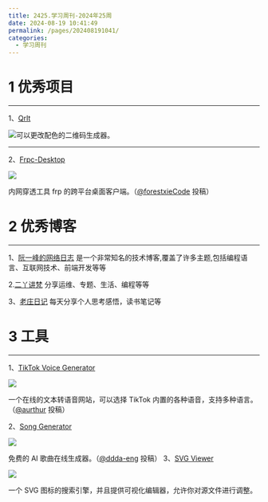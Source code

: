 ```yaml
---
title: 2425.学习周刊-2024年25周
date: 2024-08-19 10:41:49
permalink: /pages/202408191041/
categories: 
  - 学习周刊
---
```

# 1 优秀项目
---
1、[QrIt](https://qrit.chesko.dev/)

![](https://cdn.beekka.com/blogimg/asset/202408/bg2024081405.webp)可以更改配色的二维码生成器。


---
2、[Frpc-Desktop](https://github.com/luckjiawei/frpc-desktop)

![](https://cdn.beekka.com/blogimg/asset/202408/bg2024081304.webp)

内网穿透工具 frp 的跨平台桌面客户端。（[@forestxieCode](https://github.com/ruanyf/weekly/issues/4982) 投稿）
# 2 优秀博客
---

1、[阮一峰的网络日志](http://www.ruanyifeng.com/blog/2024/08/weekly-issue-313.html)
是一个非常知名的技术博客,覆盖了许多主题,包括编程语言、互联网技术、前端开发等等

2.[二丫讲梵](https://wiki.eryajf.net/)
分享运维、专题、生活、编程等等

3、[老庄日记](https://mp.weixin.qq.com/s/2BsA-73BHngYxjPF1HYI2Q)
每天分享个人思考感悟，读书笔记等

# 3 工具
---
1、[TikTok Voice Generator](https://tiktokvoice.net/)

![](https://cdn.beekka.com/blogimg/asset/202408/bg2024081001.webp)

一个在线的文本转语音网站，可以选择 TikTok 内置的各种语音，支持多种语言。（[@aurthur](https://github.com/ruanyf/weekly/issues/4958) 投稿）

2、[Song Generator](https://songgenerator.io/zh-CN)

![](https://cdn.beekka.com/blogimg/asset/202408/bg2024081303.webp)

免费的 AI 歌曲在线生成器。（[@ddda-eng](https://github.com/ruanyf/weekly/issues/4978) 投稿）
3、[SVG Viewer](https://www.svgviewer.dev/)

![](https://cdn.beekka.com/blogimg/asset/202404/bg2024042701.webp)

一个 SVG 图标的搜索引擎，并且提供可视化编辑器，允许你对源文件进行调整。